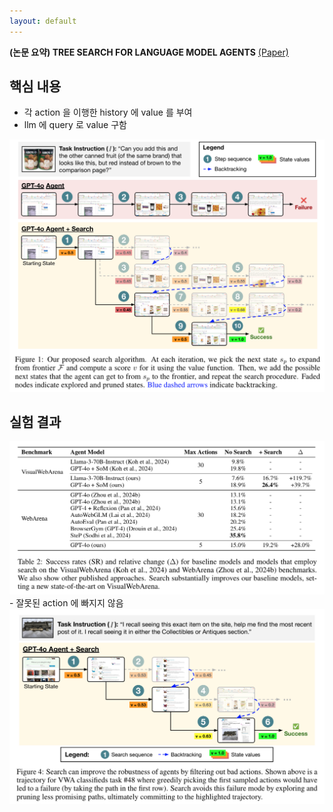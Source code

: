 ```yaml
---
layout: default
---
```


**(논문 요약) TREE SEARCH FOR LANGUAGE MODEL AGENTS** [(Paper)](https://jykoh.com/search-agents/paper.pdf)

## 핵심 내용
- 각 action 을 이행한 history 에 value 를 부여
- llm 에 query 로 value 구함
<img src="./data/papers/treellmagent/concept.png" width="800" />


## 실험 결과
<img src="./data/papers/treellmagent/result.png" width="800" />
- 잘못된 action 에 빠지지 않음    
<img src="./data/papers/treellmagent/example.png" width="800" />

